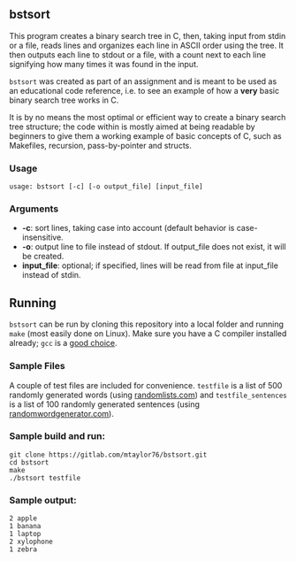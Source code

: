 ## bstsort

This program creates a binary search tree in C, then, taking input from stdin or a file, reads lines and organizes each line in ASCII order using the tree. It then outputs each line to stdout or a file, with a count next to each line signifying how many times it was found in the input.

`bstsort` was created as part of an assignment and is meant to be used as an educational code reference, i.e. to see an example of how a **very** basic binary search tree works in C.

It is by no means the most optimal or efficient way to create a binary search tree structure; the code within is mostly aimed at being readable by beginners to give them a working example of basic concepts of C, such as Makefiles, recursion, pass-by-pointer and structs.

### Usage

`usage: bstsort [-c] [-o output_file] [input_file]`

### Arguments

- **-c**: sort lines, taking case into account (default behavior is case-insensitive.
- **-o**: output line to file instead of stdout. If output_file does not exist, it will be created.
- **input_file**: optional; if specified, lines will be read from file at input_file instead of stdin.

## Running

`bstsort` can be run by cloning this repository into a local folder and running `make` (most easily done on Linux). Make sure you have a C compiler installed already; `gcc` is a [good choice](https://gcc.gnu.org/). 

### Sample Files

A couple of test files are included for convenience. `testfile` is a list of 500 randomly generated words (using [randomlists.com](https://www.randomlists.com/random-words)) and `testfile_sentences` is a list of 100 randomly generated sentences (using [randomwordgenerator.com](https://randomwordgenerator.com/sentence.php)).

### Sample build and run:

```
git clone https://gitlab.com/mtaylor76/bstsort.git
cd bstsort
make
./bstsort testfile
```

### Sample output:

```
2 apple
1 banana
1 laptop
2 xylophone
1 zebra
```